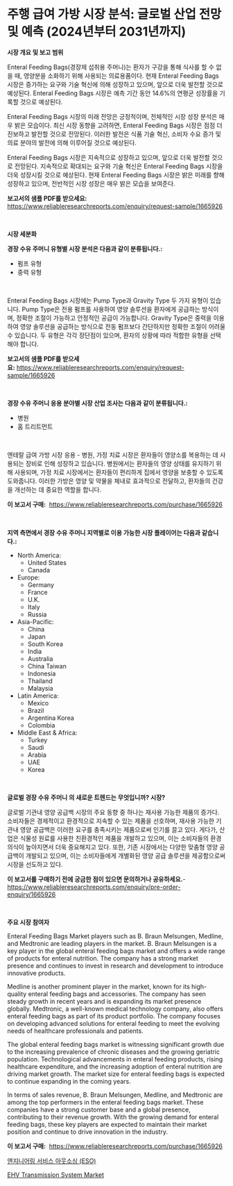 <p><h1>주행 급여 가방 시장 분석: 글로벌 산업 전망 및 예측 (2024년부터 2031년까지)</h1></p><p><strong>시장 개요 및 보고 범위</strong></p>
<p><p>Enteral Feeding Bags(경장제 섭취용 주머니)는 환자가 구강을 통해 식사를 할 수 없을 때, 영양분을 소화하기 위해 사용되는 의료용품이다. 현재 Enteral Feeding Bags 시장은 증가하는 요구와 기술 혁신에 의해 성장하고 있으며, 앞으로 더욱 발전할 것으로 예상된다. Enteral Feeding Bags 시장은 예측 기간 동안 14.6%의 연평균 성장률을 기록할 것으로 예상된다.</p><p>Enteral Feeding Bags 시장의 미래 전망은 긍정적이며, 전체적인 시장 성장 분석은 매우 밝은 모습이다. 최신 시장 동향을 고려하면, Enteral Feeding Bags 시장은 점점 더 진보하고 발전할 것으로 전망된다. 이러한 발전은 식품 기술 혁신, 소비자 수요 증가 및 의료 분야의 발전에 의해 이루어질 것으로 예상된다.</p><p>Enteral Feeding Bags 시장은 지속적으로 성장하고 있으며, 앞으로 더욱 발전할 것으로 전망된다. 지속적으로 확대되는 요구와 기술 혁신은 Enteral Feeding Bags 시장을 더욱 성장시킬 것으로 예상된다. 현재 Enteral Feeding Bags 시장은 밝은 미래를 향해 성장하고 있으며, 전반적인 시장 성장은 매우 밝은 모습을 보여준다.</p></p>
<p><strong>보고서의 샘플 PDF를 받으세요:</strong> <a href="https://www.reliableresearchreports.com/enquiry/request-sample/1665926">https://www.reliableresearchreports.com/enquiry/request-sample/1665926</a></p>
<p>&nbsp;</p>
<p><strong>시장 세분화</strong></p>
<p><strong>경장 수유 주머니 유형별 시장 분석은 다음과 같이 분류됩니다.:</strong></p>
<p><ul><li>펌프 유형</li><li>중력 유형</li></ul></p>
<p>&nbsp;</p>
<p><p>Enteral Feeding Bags 시장에는 Pump Type과 Gravity Type 두 가지 유형이 있습니다. Pump Type은 전용 펌프를 사용하여 영양 솔루션을 환자에게 공급하는 방식이며, 정확한 조절이 가능하고 안정적인 공급이 가능합니다. Gravity Type은 중력을 이용하여 영양 솔루션을 공급하는 방식으로 전동 펌프보다 간단하지만 정확한 조절이 어려울 수 있습니다. 두 유형은 각각 장단점이 있으며, 환자의 상황에 따라 적합한 유형을 선택해야 합니다.</p></p>
<p><strong>보고서의 샘플 PDF를 받으세요:</strong>&nbsp;<a href="https://www.reliableresearchreports.com/enquiry/request-sample/1665926">https://www.reliableresearchreports.com/enquiry/request-sample/1665926</a></p>
<p>&nbsp;</p>
<p><strong> 경장 수유 주머니 응용 분야별 시장 산업 조사는 다음과 같이 분류됩니다.:</strong></p>
<p><ul><li>병원</li><li>홈 트리트먼트</li></ul></p>
<p>&nbsp;</p>
<p><p>엔테랄 급여 가방 시장 응용 - 병원, 가정 치료 시장은 환자들이 영양소를 복용하는 데 사용되는 장비로 인해 성장하고 있습니다. 병원에서는 환자들의 영양 상태를 유지하기 위해 사용되며, 가정 치료 시장에서는 환자들이 편리하게 집에서 영양을 보충할 수 있도록 도와줍니다. 이러한 가방은 영양 및 약물을 체내로 효과적으로 전달하고, 환자들의 건강을 개선하는 데 중요한 역할을 합니다.</p></p>
<p><strong>이 보고서 구매:</strong>&nbsp; <a href="https://www.reliableresearchreports.com/purchase/1665926">https://www.reliableresearchreports.com/purchase/1665926</a></p>
<p>&nbsp;</p>
<p><strong>지역 측면에서 경장 수유 주머니 지역별로 이용 가능한 시장 플레이어는 다음과 같습니다.:</strong></p>
<p><ul>
    <li>
        North America:
        <ul>
            <li>United States</li>
            <li>Canada</li>
        </ul>
    </li>
    <li>
        Europe:
        <ul>
            <li>Germany</li>
            <li>France</li>
            <li>U.K.</li>
            <li>Italy</li>
            <li>Russia</li>
        </ul>
    </li>
    <li>
        Asia-Pacific:
        <ul>
            <li>China</li>
            <li>Japan</li>
            <li>South Korea</li>
            <li>India</li>
            <li>Australia</li>
            <li>China Taiwan</li>
            <li>Indonesia</li>
            <li>Thailand</li>
            <li>Malaysia</li>
        </ul>
    </li>
    <li>
        Latin America:
        <ul>
            <li>Mexico</li>
            <li>Brazil</li>
            <li>Argentina Korea</li>
            <li>Colombia</li>
        </ul>
    </li>
    <li>
        Middle East & Africa:
        <ul>
            <li>Turkey</li>
            <li>Saudi</li>
            <li>Arabia</li>
            <li>UAE</li>
            <li>Korea</li>
        </ul>
    </li>
    </ul></p>
<p>&nbsp;</p>
<p><strong>글로벌 경장 수유 주머니 의 새로운 트렌드는 무엇입니까? 시장?</strong></p>
<p><p>글로벌 기관내 영양 공급백 시장의 주요 동향 중 하나는 재사용 가능한 제품의 증가다. 소비자들은 경제적이고 환경적으로 지속할 수 있는 제품을 선호하며, 재사용 가능한 기관내 영양 공급백은 이러한 요구를 충족시키는 제품으로써 인기를 끌고 있다. 게다가, 산업은 식물성 원료를 사용한 친환경적인 제품을 개발하고 있으며, 이는 소비자들의 환경 의식이 높아지면서 더욱 중요해지고 있다. 또한, 기존 시장에서는 다양한 맞춤형 영양 공급백이 개발되고 있으며, 이는 소비자들에게 개별화된 영양 공급 솔루션을 제공함으로써 시장을 선도하고 있다.</p></p>
<p><strong>이 보고서를 구매하기 전에 궁금한 점이 있으면 문의하거나 공유하세요.</strong>- <a href="https://www.reliableresearchreports.com/enquiry/pre-order-enquiry/1665926">https://www.reliableresearchreports.com/enquiry/pre-order-enquiry/1665926</a></p>
<p>&nbsp;</p>
<p><strong>주요 시장 참여자</strong></p>
<p><p>Enteral Feeding Bags Market players such as B. Braun Melsungen, Medline, and Medtronic are leading players in the market. B. Braun Melsungen is a key player in the global enteral feeding bags market and offers a wide range of products for enteral nutrition. The company has a strong market presence and continues to invest in research and development to introduce innovative products.</p><p>Medline is another prominent player in the market, known for its high-quality enteral feeding bags and accessories. The company has seen steady growth in recent years and is expanding its market presence globally. Medtronic, a well-known medical technology company, also offers enteral feeding bags as part of its product portfolio. The company focuses on developing advanced solutions for enteral feeding to meet the evolving needs of healthcare professionals and patients.</p><p>The global enteral feeding bags market is witnessing significant growth due to the increasing prevalence of chronic diseases and the growing geriatric population. Technological advancements in enteral feeding products, rising healthcare expenditure, and the increasing adoption of enteral nutrition are driving market growth. The market size for enteral feeding bags is expected to continue expanding in the coming years.</p><p>In terms of sales revenue, B. Braun Melsungen, Medline, and Medtronic are among the top performers in the enteral feeding bags market. These companies have a strong customer base and a global presence, contributing to their revenue growth. With the growing demand for enteral feeding bags, these key players are expected to maintain their market position and continue to drive innovation in the industry.</p></p>
<p><strong>이 보고서 구매:</strong>&nbsp;&nbsp;<a href="https://www.reliableresearchreports.com/purchase/1665926">https://www.reliableresearchreports.com/purchase/1665926</a></p>
<p><p><a href="https://github.com/oajzkywllm460/Market-Research-Report-List-1/blob/main/551481115013.md">엔지니어링 서비스 아웃소싱 (ESO)</a></p><p><a href="https://github.com/CliffMedina6/Market-Research-Report-List-4/blob/main/ehv-transmission-system-market.md">EHV Transmission System Market</a></p></p>
